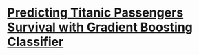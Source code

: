 # [Predicting Titanic Passengers Survival with Gradient Boosting Classifier](https://github.com/HarshaMalireddy/Data-Science-Portfolio/blob/main/Springboard%20Projects/Supervised%20Learning%20Projects/Predicting%20Titanic%20Passengers%20Survival%20with%20Gradient%20Boosting%20Classifier/Predicting%20Titanic%20Passengers%20Survival%20with%20Gradient%20Boosting%20Classifier.ipynb)